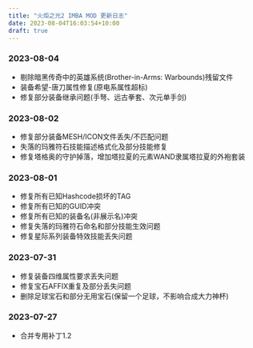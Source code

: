 ```yaml
---
title: "火炬之光2 IMBA MOD 更新日志"
date: 2023-08-04T16:03:54+10:00
draft: true
---
```


### 2023-08-04
- 剔除暗黑传奇中的英雄系统(Brother-in-Arms: Warbounds)残留文件
- 装备希望-唐刀属性修复(原电系属性超标)
- 修复部分装备继承问题(手弩、远古拳套、次元单手剑)

### 2023-08-02
- 修复部分装备MESH/ICON文件丢失/不匹配问题
- 失落的玛雅符石技能描述格式化及部分技能修复
- 修复塔格奥的守护掉落，增加塔拉夏的元素WAND隶属塔拉夏的外袍套装

### 2023-08-01
- 修复所有已知Hashcode损坏的TAG
- 修复所有已知的GUID冲突
- 修复所有已知的装备名(非展示名)冲突
- 修复失落的玛雅符石命名和部分技能生效问题
- 修复星际系列装备特效技能丢失问题

### 2023-07-31
- 修复装备四维属性要求丢失问题
- 修复宝石AFFIX重复及部分丢失问题
- 删除足球宝石和部分无用宝石(保留一个足球，不影响合成大力神杯)

### 2023-07-27
- 合并专用补丁1.2
